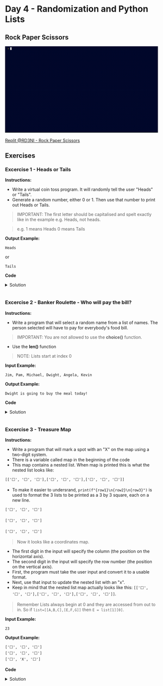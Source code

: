 # Day 4 - Randomization and Python Lists
## Rock Paper Scissors

![](rock_paper_scissors.gif)

[Replit @RD3NI - Rock Paper Scissors](https://replit.com/@RD3NI/rock-paper-scissors)

## Exercises
### Excercise 1 - Heads or Tails
**Instructions:**
- Write a virtual coin toss program. It will randomly tell the user "Heads" or "Tails".
- Generate a random number, either 0 or 1. Then use that number to print out Heads or Tails.
> IMPORTANT: The first letter should be capitalised and spelt exactly like in the example e.g. Heads, not heads.

> e.g. 1 means Heads 0 means Tails

**Output Example:**
```
Heads
```

or

```
Tails
```

**Code**
<details><summary>Solution</summary>
<p>

```Python
#Remember to use the random module
#Hint: Remember to import the random module here at the top of the file. 🎲
import random	 
#Write the rest of your code below this line 👇

coin = random.randint(0, 1)

if coin == 0:
    coin = "Tails"
elif coin == 1:
    coin = "Heads"

print(coin)
```

</p>
</details>

#

### Excercise 2 - Banker Roulette - Who will pay the bill?
**Instructions:**
- Write a program that will select a random name from a list of names. The person selected will have to pay for everybody's food bill.
> IMPORTANT: You are not allowed to use the **choice()** function.
- Use the **len()** function
> NOTE: Lists start at index 0

**Input Example:**
```
Jim, Pam, Michael, Dwight, Angela, Kevin
```

**Output Example:**
```
Dwight is going to buy the meal today!
```

**Code**
<details><summary>Solution</summary>
<p>

```Python
# Import the random module here
import random
# Split string method
names_string = input("Give me everybody's names, separated by a comma. ")
names = names_string.split(", ")
# 🚨 Don't change the code above 👆

#Write your code below this line 👇

num_of_names = len(names)
num_of_names -= 1

pay = random.randint(0, num_of_names)

bill_pay = names[pay]

print(f"{bill_pay} is going to buy the meal today!")
```

</p>
</details>

#

### Excercise 3 - Treasure Map
**Instructions:**
- Write a program that will mark a spot with an "X" on the map using a two-digit system. 
- There is a variable called map in the beginning of the code
- This map contains a nested list. When map is printed this is what the nested list looks like:

```
[['⬜️', '⬜️', '⬜️'],['⬜️', '⬜️', '⬜️'],['⬜️', '⬜️', '⬜️']]
```
- To make it easier to undersrand, `print(f"{row1}\n{row2}\n{row3}")` is used to format the 3 lists to be printed as a 3 by 3 square, each on a new line. 

```
['⬜️', '⬜️', '⬜️']

['⬜️', '⬜️', '⬜️']

['⬜️', '⬜️', '⬜️']
```
> Now it looks like a coordinates map.

- The first digit in the input will specify the column (the position on the horizontal axis).
- The second digit in the input will specify the row number (the position on the vertical axis).
- First, the program must take the user input and convert it to a usable format.
- Next, use that input to update the nested list with an "x". 
- Keep in mind that the nested list map actually looks like this: `[['⬜️', '⬜️', '⬜️'],['⬜️', '⬜️', '⬜️'],['⬜️', '⬜️', '⬜️']]`.
> Remember Lists always begin at 0 and they are accessed from out to in. So if `list=[[A,B,C],[E,F,G]]` then `E = list[1][0]`.

**Input Example:**
```
23 
```

**Output Example:**
```
['⬜️', '⬜️', '⬜️']
['⬜️', '⬜️', '⬜️']
['⬜️', 'X', '⬜️']
```

**Code**
<details><summary>Solution</summary>
<p>

```Python
# 🚨 Don't change the code below 👇
row1 = ["⬜️","️⬜️","️⬜️"]
row2 = ["⬜️","⬜️","️⬜️"]
row3 = ["⬜️","⬜️","️⬜️"]
map = [row1, row2, row3]
print(f"{row1}\n{row2}\n{row3}")
position = input("Where do you want to put the treasure? ")
# 🚨 Don't change the code above 👆

#Write your code below this row 👇

column = int(position[0])
row = int(position[1])      

map[row - 1][column -1] = "X"

#Write your code above this row 👆

# 🚨 Don't change the code below 👇
print(f"{row1}\n{row2}\n{row3}")

```

</p>
</details>

#
